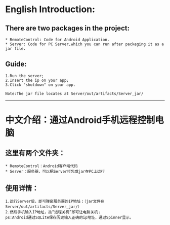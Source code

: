 
# English Introduction:
## There are two packages in the project:
    * RemoteControl: Code for Android Application.
    * Server: Code for PC Server,which you can run after packeging it as a jar file.

## Guide:
    1.Run the server;
    2.Insert the ip on your app;
    3.Click "shotdown" on your app.
    
    Note:The jar file locates at Server/out/artifacts/Server_jar/

***

# 中文介绍：通过Android手机远程控制电脑

## 这里有两个文件夹：
    * RemoteControl：Android客户端代码
    * Server：服务器，可以把Server打包成jar在PC上运行

## 使用详情：
    1.运行Server后，即可弹窗服务器的IP地址；（jar文件在Server/out/artifacts/Server_jar/）
    2.然后手机输入IP地址，按“远程关机”即可让电脑关机；
    ps:Android通过SQLite保存历史输入正确的ip地址，通过Spinner显示。
    
    

